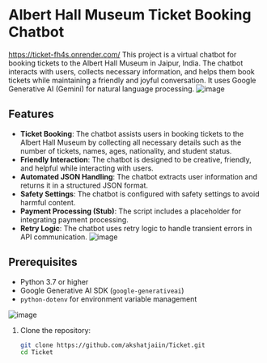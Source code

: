 # Albert Hall Museum Ticket Booking Chatbot
https://ticket-fh4s.onrender.com/
This project is a virtual chatbot for booking tickets to the Albert Hall Museum in Jaipur, India. The chatbot interacts with users, collects necessary information, and helps them book tickets while maintaining a friendly and joyful conversation. It uses Google Generative AI (Gemini) for natural language processing.
![image](https://github.com/user-attachments/assets/cb114f1e-4f09-43f1-b845-1847e907216b)

## Features

- **Ticket Booking**: The chatbot assists users in booking tickets to the Albert Hall Museum by collecting all necessary details such as the number of tickets, names, ages, nationality, and student status.
- **Friendly Interaction**: The chatbot is designed to be creative, friendly, and helpful while interacting with users.
- **Automated JSON Handling**: The chatbot extracts user information and returns it in a structured JSON format.
- **Safety Settings**: The chatbot is configured with safety settings to avoid harmful content.
- **Payment Processing (Stub)**: The script includes a placeholder for integrating payment processing.
- **Retry Logic**: The chatbot uses retry logic to handle transient errors in API communication.
![image](https://github.com/user-attachments/assets/86e967a2-af61-4607-aa7f-828c1c514972)

## Prerequisites
- Python 3.7 or higher
- Google Generative AI SDK (`google-generativeai`)
- `python-dotenv` for environment variable management

![image](https://github.com/user-attachments/assets/95b58e97-aa4e-4948-9061-537ebcfc9ce6)



1. Clone the repository:

   ```bash
   git clone https://github.com/akshatjaiin/Ticket.git
   cd Ticket


